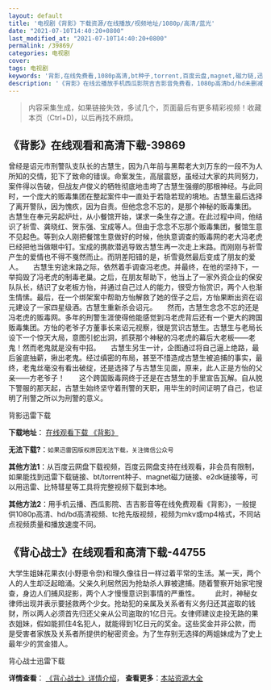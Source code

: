 ```yaml
---
layout: default
title: '电视剧《背影》下载资源/在线播放/视频地址/1080p/高清/蓝光'
date: "2021-07-10T14:40:20+0800"
last_modified_at: "2021-07-10T14:40:20+0800"
permalink: /39869/
categories: 电视剧
cover:
tags: 电视剧
keywords: '背影,在线免费看,1080p高清,bt种子,torrent,百度云盘,magnet,磁力链,迅雷下载资源'
description: '《背影》在线云播放手机西瓜影院吉吉影音免费看，1080p高清bd/hd未删减完整版和tc抢先枪版，mkv/mp4格式，附带bt/torrent种子、magnet/磁力链、百度云盘、网盘资源迅雷下载链接'
---
```


>内容采集生成，如果链接失效，多试几个，页面最后有更多精彩视频！收藏本页（Ctrl+D)，以后再找不麻烦。


## 《背影》在线观看和高清下载-39869

曾经是诏元市刑警队支队长的古慧生，因为八年前与黑帮老大刘万东的一段不为人所知的交情，犯下了致命的错误。命案发生，高层震怒，虽经过大家的共同努力，案件得以告破，但战友卢俊义的牺牲彻底地击垮了古慧生强绷的那根神经。与此同时，一个庞大的贩毒集团在整起案件中一直处于若隐若现的境地。古慧生最后选择了离开警队，因为愧疚，因为自责。但他念念不忘的，是那个神秘的贩毒集团。　　古慧生在奉元另起炉灶，从小餐馆开始，谋求一条生存之道。在此过程中间，他结识了祈雪、龚晓红、贺东强、宝成等人。但由于念念不忘那个贩毒集团，餐馆生意不见起色。等到众人刚把餐馆生意做好的时候，他执意调查的贩毒网的老大冯老虎已经把他当做眼中钉。宝成的携款潜逃导致古慧生再一次走上末路。而刚刚与祈雪产生的爱情也不得不戛然而止。而阴差阳错的是，祈雪竟然最后变成了朋友的爱人。　　古慧生穷途末路之际，依然着手调查冯老虎。并最终，在他的坚持下，一举捣毁了冯老虎的制毒老巢。之后，在朋友帮助下，他当上了一家外资企业的保安队队长，结识了女老板方怡，并通过自己过人的能力，很受方怡赏识，两个人也渐生情愫。最后，在一个绑架案中帮助方怡解救了她的侄子之后，方怡果断出资在诏元建设了一家四星级酒。古慧生重新杀会诏元。　　然而，古慧生念念不忘的还是冯老虎的贩毒网。多年的刑警生涯使得他能感觉到冯老虎背后还有一个更大的跨国贩毒集团。方怡的老爷子方董事长来诏元视察，很是赏识古慧生。古慧生与老局长设下一个惊天大局，意图引蛇出洞，抓获那个神秘的冯老虎的幕后大老板——老鬼！然而老鬼就是没有中招。　　古慧生另生一计，企图通过将自己逼上绝路，最后釜底抽薪，揪出老鬼。经过缜密的布局，甚至不惜造成古慧生被追捕的事实，最终，老鬼丝毫没有看出破绽，还是选择了与古慧生见面，原来，此人正是方怡的父亲——方老爷子！　　这个跨国贩毒网终于还是在古慧生的手里宣告瓦解。自从脱下警服的那天起，古慧生始终坚守着刑警的天职，用毕生的时间证明了自己，也证明了刑警之所以为刑警的意义。</p>


背影迅雷下载

**下载地址**： [在线观看下载 《背影》](https://www.993dy.com//vod-detail-id-12415.html) 


**无法下载?**：`如果迅雷因版权原因无法下载，关注微信公众号 `

**其他方法1**：从百度云网盘下载视频，百度云网盘支持在线观看，非会员有限制，如果能找到迅雷下载链接、bt/torrent种子、magnet磁力链接、e2dk链接等，可以用迅雷、比特彗星等工具将完整视频下载到本地。

**其他方法2**：用手机云播、西瓜影院、吉吉影音等在线免费观看《背影》，一般提供1080p高清、hd/bd高清视频、tc抢先版视频，视频为mkv或mp4格式，不同站点视频质量和播放速度不同。


## 《背心战士》在线观看和高清下载-44755

大学生姐妹花果衣(小野恵令奈)和理久像往日一样过着平常的生活。某一天，两个人的人生却泛起暗涌。父亲久利居然因为抢劫杀人罪被逮捕。随着警察开始家宅搜查，身边人们捕风捉影，两个人才慢慢意识到事情的严重性。 　　此时，神秘女律师出现并表示要拯救两个少女。抢劫犯的亲属及关系者有义务归还其盗取的钱财，所以两人必须首先归还父亲从公司盗取的1亿日元。女律师建议走投无路的果衣姐妹，假如能抓住4名犯人，就能得到1亿日元的奖金。这些奖金并非公款，而是受害者家族及关系者所提供的秘密资金。为了生存别无选择的两姐妹成为了史上最年少的赏金猎人。</span>


背心战士迅雷下载

**详情查看**： [《背心战士》详情介绍](/movie/44755/)， **查看更多**：[本站资源大全](/movie/t/all/)

